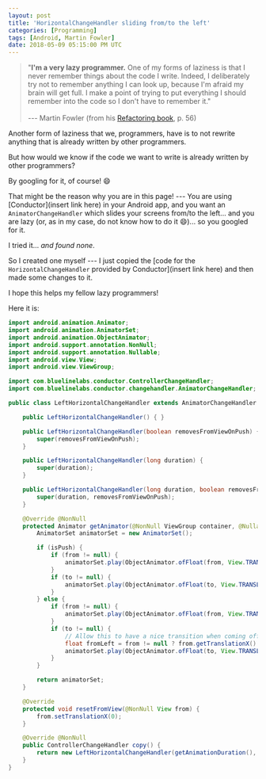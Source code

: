 ```yaml
---
layout: post
title: 'HorizontalChangeHandler sliding from/to the left'
categories: [Programming]
tags: [Android, Martin Fowler]
date: 2018-05-09 05:15:00 PM UTC
---
```


<!-- May 10, 2018 01:15:00 AM Philippine Time -->

> "**I'm a very lazy programmer.** One of my forms of laziness is that I never remember things about the code I write. Indeed, I deliberately try not to remember anything I can look up, because I'm afraid my brain will get full. I make a point of trying to put everything I should remember into the code so I don't have to remember it."
<br /><br />
> --- Martin Fowler (from his [Refactoring book](https://www.bookdepository.com/Refactoring-Martin-Fowler/9780201485677?a_aid=jflaga), p. 56)

Another form of laziness that we, programmers, have is to not rewrite anything that is already written by other programmers.

<!--more-->

But how would we know if the code we want to write is already written by other programmers?

By googling for it, of course! :smile:

That might be the reason why you are in this page! --- You are using [Conductor](insert link here) in your Android app, and you want an `AnimatorChangeHandler` which slides your screens from/to the left... and you are lazy (or, as in my case, do not know how to do it :smile:)... so you googled for it.

I tried it... _and found none_.

So I created one myself --- I just copied the [code for the `HorizontalChangeHandler` provided by Conductor](insert link here) and then made some changes to it.

I hope this helps my fellow lazy programmers!

Here it is:


``` java
import android.animation.Animator;
import android.animation.AnimatorSet;
import android.animation.ObjectAnimator;
import android.support.annotation.NonNull;
import android.support.annotation.Nullable;
import android.view.View;
import android.view.ViewGroup;

import com.bluelinelabs.conductor.ControllerChangeHandler;
import com.bluelinelabs.conductor.changehandler.AnimatorChangeHandler;

public class LeftHorizontalChangeHandler extends AnimatorChangeHandler {

    public LeftHorizontalChangeHandler() { }

    public LeftHorizontalChangeHandler(boolean removesFromViewOnPush) {
        super(removesFromViewOnPush);
    }

    public LeftHorizontalChangeHandler(long duration) {
        super(duration);
    }

    public LeftHorizontalChangeHandler(long duration, boolean removesFromViewOnPush) {
        super(duration, removesFromViewOnPush);
    }

    @Override @NonNull
    protected Animator getAnimator(@NonNull ViewGroup container, @Nullable View from, @Nullable View to, boolean isPush, boolean toAddedToContainer) {
        AnimatorSet animatorSet = new AnimatorSet();

        if (isPush) {
            if (from != null) {
                animatorSet.play(ObjectAnimator.ofFloat(from, View.TRANSLATION_X, from.getWidth()));
            }
            if (to != null) {
                animatorSet.play(ObjectAnimator.ofFloat(to, View.TRANSLATION_X, -to.getWidth(), 0));
            }
        } else {
            if (from != null) {
                animatorSet.play(ObjectAnimator.ofFloat(from, View.TRANSLATION_X, -from.getWidth()));
            }
            if (to != null) {
                // Allow this to have a nice transition when coming off an aborted push animation
                float fromLeft = from != null ? from.getTranslationX() : 0;
                animatorSet.play(ObjectAnimator.ofFloat(to, View.TRANSLATION_X, fromLeft + to.getWidth(), 0));
            }
        }

        return animatorSet;
    }

    @Override
    protected void resetFromView(@NonNull View from) {
        from.setTranslationX(0);
    }

    @Override @NonNull
    public ControllerChangeHandler copy() {
        return new LeftHorizontalChangeHandler(getAnimationDuration(), removesFromViewOnPush());
    }
}

```

